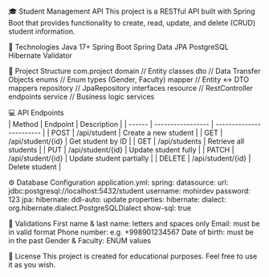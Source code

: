 🎓 Student Management API 
This project is a RESTful API built with Spring Boot that provides functionality to create, read, update, and delete (CRUD) student information.

🚀 Technologies
Java 17+
Spring Boot
Spring Data JPA
PostgreSQL
Hibernate Validator

 📁 Project Structure
 com.project
 domain        // Entity classes
 dto           // Data Transfer Objects
 enums         // Enum types (Gender, Faculty)
 mapper        // Entity ↔ DTO mappers
 repository    // JpaRepository interfaces
 resource      // RestController endpoints
 service       // Business logic services

💻 API Endpoints  
| Method | Endpoint          | Description              |
| ------ | ----------------- | ------------------------ |
| POST   | /api/student      | Create a new student     |
| GET    | /api/student/{id} | Get student by ID        |
| GET    | /api/students     | Retrieve all students    |
| PUT    | /api/student/{id} | Update student fully     |
| PATCH  | /api/student/{id} | Update student partially |
| DELETE | /api/student/{id} | Delete student           |

⚙️ Database Configuration
application.yml:
spring:
  datasource:
    url: jdbc:postgresql://localhost:5432/student
    username: mohirdev
    password: 123
  jpa:
    hibernate:
      ddl-auto: update
    properties:
      hibernate:
        dialect: org.hibernate.dialect.PostgreSQLDialect
    show-sql: true

📝 Validations
First name & last name: letters and spaces only
Email: must be in valid format
Phone number: e.g. +998901234567
Date of birth: must be in the past
Gender & Faculty: ENUM values

📄 License
This project is created for educational purposes. Feel free to use it as you wish.
